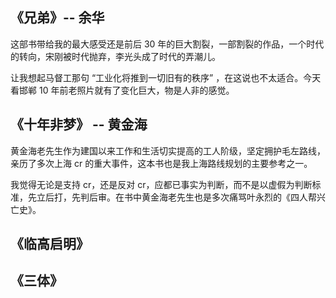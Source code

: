 ##  《兄弟》-- 余华

这部书带给我的最大感受还是前后 30 年的巨大割裂，一部割裂的作品，一个时代的转向，宋刚被时代抛弃，李光头成了时代的弄潮儿。                  

让我想起马督工那句  “工业化将推到一切旧有的秩序”  ，在这说也不太适合。今天看邯郸 10 年前老照片就有了变化巨大，物是人非的感觉。



## 《十年非梦》 -- 黄金海

黄金海老先生作为建国以来工作和生活切实提高的工人阶级，坚定拥护毛左路线，亲历了多次上海 cr 的重大事件，这本书也是我上海路线规划的主要参考之一。

我觉得无论是支持 cr，还是反对 cr，应都已事实为判断，而不是以虚假为判断标准，先立后打，先判后审。在书中黄金海老先生也是多次痛骂叶永烈的《四人帮兴亡史》。



## 《临高启明》

## 《三体》









 